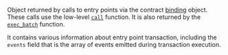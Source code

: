 Object returned by calls to entry points via the contract [binding](/docs/tests/binding#entry-points) object. These calls use the low-level [`call`](/docs/tests/apis/experiment#callc-e-a-p) function. It is also returned by the [`exec_batch`](/docs/tests/apis/experiment#exec_batchcps-p) function.

It contains various information about entry point transaction, including the `events` field that is the array of events emitted during transaction execution.